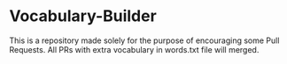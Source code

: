 # Vocabulary-Builder

This is a repository made solely for the purpose of encouraging some Pull Requests. All PRs with extra vocabulary in words.txt file will merged.
